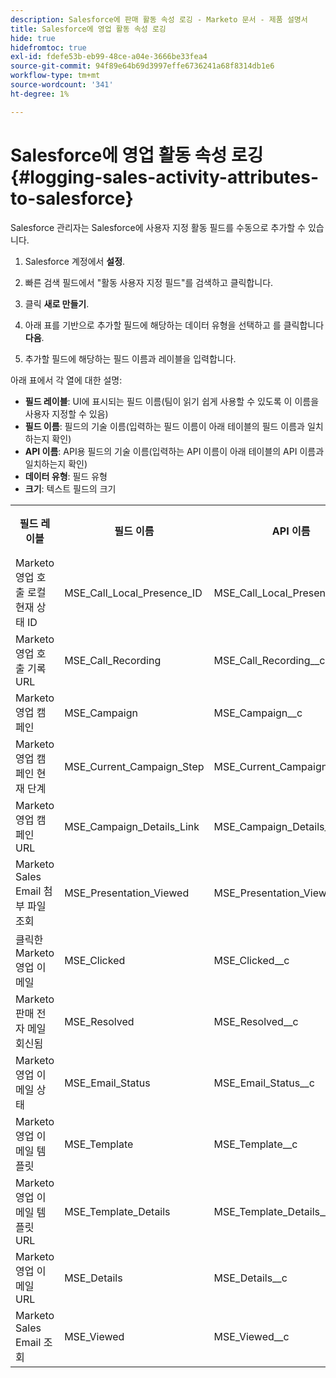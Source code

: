```yaml
---
description: Salesforce에 판매 활동 속성 로깅 - Marketo 문서 - 제품 설명서
title: Salesforce에 영업 활동 속성 로깅
hide: true
hidefromtoc: true
exl-id: fdefe53b-eb99-48ce-a04e-3666be33fea4
source-git-commit: 94f89e64b69d3997effe6736241a68f8314db1e6
workflow-type: tm+mt
source-wordcount: '341'
ht-degree: 1%

---
```


# Salesforce에 영업 활동 속성 로깅 {#logging-sales-activity-attributes-to-salesforce}

Salesforce 관리자는 Salesforce에 사용자 지정 활동 필드를 수동으로 추가할 수 있습니다.

1. Salesforce 계정에서 **설정**.

1. 빠른 검색 필드에서 &quot;활동 사용자 지정 필드&quot;를 검색하고 클릭합니다.

1. 클릭 **새로 만들기**.

1. 아래 표를 기반으로 추가할 필드에 해당하는 데이터 유형을 선택하고 를 클릭합니다 **다음**.

1. 추가할 필드에 해당하는 필드 이름과 레이블을 입력합니다.

아래 표에서 각 열에 대한 설명:

* **필드 레이블**: UI에 표시되는 필드 이름(팀이 읽기 쉽게 사용할 수 있도록 이 이름을 사용자 지정할 수 있음)
* **필드 이름**: 필드의 기술 이름(입력하는 필드 이름이 아래 테이블의 필드 이름과 일치하는지 확인)
* **API 이름**: API용 필드의 기술 이름(입력하는 API 이름이 아래 테이블의 API 이름과 일치하는지 확인)
* **데이터 유형**: 필드 유형
* **크기**: 텍스트 필드의 크기

<table>
 <tr>
  <th>필드 레이블</th>
  <th>필드 이름</th>
  <th>API 이름</th>
  <th>데이터 유형</th>
  <th>크기</th>
 </tr>
 <tr>
  <td>Marketo 영업 호출 로컬 현재 상태 ID</td>
  <td>MSE_Call_Local_Presence_ID</td>
  <td>MSE_Call_Local_Presence_ID__c</td>
  <td>텍스트</td>
  <td>255년</td>
 </tr>
 <tr>
  <td>Marketo 영업 호출 기록 URL</td>
  <td>MSE_Call_Recording</td>
  <td>MSE_Call_Recording__c</td>
  <td>URL</td>
  <td></td>
 </tr>
 <tr>
  <td>Marketo 영업 캠페인</td>
  <td>MSE_Campaign</td>
  <td>MSE_Campaign__c</td>
  <td>텍스트</td>
  <td>255년</td>
 </tr>
 <tr>
  <td>Marketo 영업 캠페인 현재 단계</td>
  <td>MSE_Current_Campaign_Step</td>
  <td>MSE_Current_Campaign_Step__c</td>
  <td>텍스트</td>
  <td>255년</td>
 </tr>
 <tr>
  <td>Marketo 영업 캠페인 URL</td>
  <td>MSE_Campaign_Details_Link</td>
  <td>MSE_Campaign_Details_Link__c</td>
  <td>URL</td>
  <td></td>
 </tr>
 <tr>
  <td>Marketo Sales Email 첨부 파일 조회</td>
  <td>MSE_Presentation_Viewed</td>
  <td>MSE_Presentation_Viewed__c</td>
  <td>확인란</td>
  <td></td>
 </tr>
 <tr>
  <td>클릭한 Marketo 영업 이메일</td>
  <td>MSE_Clicked</td>
  <td>MSE_Clicked__c</td>
  <td>확인란</td>
  <td></td>
 </tr>
 <tr>
  <td>Marketo 판매 전자 메일 회신됨</td>
  <td>MSE_Resolved</td>
  <td>MSE_Resolved__c</td>
  <td>확인란</td>
  <td></td>
 </tr>
 <tr>
  <td>Marketo 영업 이메일 상태</td>
  <td>MSE_Email_Status</td>
  <td>MSE_Email_Status__c</td>
  <td>텍스트</td>
  <td></td>
 </tr>
 <tr>
  <td>Marketo 영업 이메일 템플릿</td>
  <td>MSE_Template</td>
  <td>MSE_Template__c</td>
  <td>텍스트</td>
  <td>255년</td>
 </tr>
 <tr>
  <td>Marketo 영업 이메일 템플릿 URL</td>
  <td>MSE_Template_Details</td>
  <td>MSE_Template_Details__c</td>
  <td>URL</td>
  <td></td>
 </tr>
 <tr>
  <td>Marketo 영업 이메일 URL</td>
  <td>MSE_Details</td>
  <td>MSE_Details__c</td>
  <td>URL</td>
  <td></td>
 </tr>
 <tr>
  <td>Marketo Sales Email 조회</td>
  <td>MSE_Viewed</td>
  <td>MSE_Viewed__c</td>
  <td>확인란</td>
  <td></td>
 </tr>
</table>
